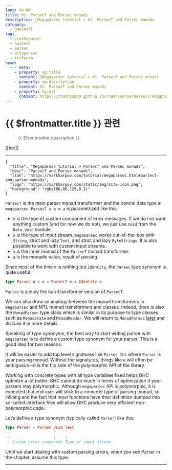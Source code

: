 ```yaml
---
lang: ko-KR
title: 01. ParsecT and Parsec monads
description: 🐑Megaparsec tutorial > 01. ParsecT and Parsec monads
category:
  - 🐑Haskell
tag: 
  - crashcourse
  - haskell
  - parsec
  - attoparsec
  - trifecta
head:
  - - meta:
    - property: og:title
      content: 🐑Megaparsec tutorial > 01. ParsecT and Parsec monads
    - property: og:description
      content: 01. ParsecT and Parsec monads
    - property: og:url
      content: https://chanhi2000.github.io/crashcourse/haskell/megaparsec/01.html
---
```


# {{ $frontmatter.title }} 관련

> {{ $frontmatter.description }}

[[toc]]

---

```component VPCard
{
  "title": "Megaparsec tutorial > ParsecT and Parsec monads",
  "desc": "ParsecT and Parsec monads",
  "link": "https://markkarpov.com/tutorial/megaparsec.html#parsect-and-parsec-monads",
  "logo": "https://markkarpov.com/static/img/site-icon.png",
  "background": "rgba(86,86,125,0.2)"
}
```

`ParsecT` is the main parser monad transformer and the central data type in `megaparsec`. `ParsecT e s m a` is parametrized like this:

- `e` is the type of custom component of error messages. If we do not want anything custom (and for now we do not), we just use `Void` from the `Data.Void` module.
- `s` is the type of input stream. `megaparsec` works out-of-the-box with `String`, strict and lazy `Text`, and strict and lazy `ByteStrings`. It is also possible to work with custom input streams.
- `m` is the inner monad of the `ParsecT` monad transformer.
- `a` is the monadic value, result of parsing.

Since most of the time `m` is nothing but `Identity`, the `Parsec` type synonym is quite useful:

```haskell
type Parsec e s a = ParsecT e s Identity a
```

`Parsec` is simply the non-transformer version of `ParsecT`.

We can also draw an analogy between the monad transformers in `megaparsec` and MTL monad transformers and classes. Indeed, there is also the `MonadParsec` type class which is similar in its purpose to type classes such as `MonadState` and `MonadReader`. We will return to `MonadParsec` [later](10.md) and discuss it in more details.

Speaking of type synonyms, the best way to start writing parser with `megaparsec` is to define a custom type synonym for your parser. This is a good idea for two reasons:

It will be easier to add top level signatures like `Parser Int` where `Parser` is your parsing monad. Without the signatures, things like `e` will often be ambiguous—it is the flip side of the polymorphic API of the library.

Working with concrete types with all type variables fixed helps GHC optimize a lot better. GHC cannot do much in terms of optimization if your parsers stay polymorphic. Although `megaparsec` API is polymorphic, it is expected that end user will stick to a concrete type of parsing monad, so inlining and the fact that most functions have their definition dumped into so-called interface files will allow GHC produce very efficient non-polymorphic code.

Let’s define a type synonym (typically called `Parser`) like this:

```haskell
type Parser = Parsec Void Text
--                   ^    ^
--                   |    |
-- Custom error component Type of input stream
```

Until we start dealing with custom parsing errors, when you see Parser in the chapter, assume this type.

---

<TagLinks />